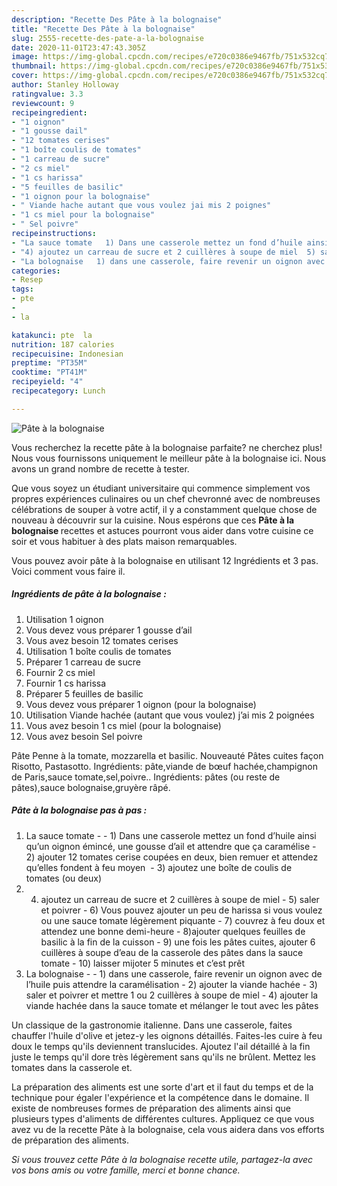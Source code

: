 ```yaml
---
description: "Recette Des Pâte à la bolognaise"
title: "Recette Des Pâte à la bolognaise"
slug: 2555-recette-des-pate-a-la-bolognaise
date: 2020-11-01T23:47:43.305Z
image: https://img-global.cpcdn.com/recipes/e720c0386e9467fb/751x532cq70/pate-a-la-bolognaise-photo-principale-de-la-recette.jpg
thumbnail: https://img-global.cpcdn.com/recipes/e720c0386e9467fb/751x532cq70/pate-a-la-bolognaise-photo-principale-de-la-recette.jpg
cover: https://img-global.cpcdn.com/recipes/e720c0386e9467fb/751x532cq70/pate-a-la-bolognaise-photo-principale-de-la-recette.jpg
author: Stanley Holloway
ratingvalue: 3.3
reviewcount: 9
recipeingredient:
- "1 oignon"
- "1 gousse dail"
- "12 tomates cerises"
- "1 boîte coulis de tomates"
- "1 carreau de sucre"
- "2 cs miel"
- "1 cs harissa"
- "5 feuilles de basilic"
- "1 oignon pour la bolognaise"
- " Viande hache autant que vous voulez jai mis 2 poignes"
- "1 cs miel pour la bolognaise"
- " Sel poivre"
recipeinstructions:
- "La sauce tomate   1) Dans une casserole mettez un fond d’huile ainsi qu’un oignon émincé, une gousse d’ail et attendre que ça caramélise  2) ajouter 12 tomates cerise coupées en deux, bien remuer et attendez qu’elles fondent à feu moyen  3) ajoutez une boîte de coulis de tomates (ou deux)"
- "4) ajoutez un carreau de sucre et 2 cuillères à soupe de miel  5) saler et poivrer 6) Vous pouvez ajouter un peu de harissa si vous voulez ou une sauce tomate légèrement piquante  7) couvrez à feu doux et attendez une bonne demi-heure 8)ajouter quelques feuilles de basilic à la fin de la cuisson 9) une fois les pâtes cuites, ajouter 6 cuillères à soupe d’eau de la casserole des pâtes dans la sauce tomate 10) laisser mijoter 5 minutes et c’est prêt"
- "La bolognaise   1) dans une casserole, faire revenir un oignon avec de l’huile puis attendre la caramélisation  2) ajouter la viande hachée  3) saler et poivrer et mettre 1 ou 2 cuillères à soupe de miel 4) ajouter la viande hachée dans la sauce tomate et mélanger le tout avec les pâtes"
categories:
- Resep
tags:
- pte
- 
- la

katakunci: pte  la 
nutrition: 187 calories
recipecuisine: Indonesian
preptime: "PT35M"
cooktime: "PT41M"
recipeyield: "4"
recipecategory: Lunch

---
```



![Pâte à la bolognaise](https://img-global.cpcdn.com/recipes/e720c0386e9467fb/751x532cq70/pate-a-la-bolognaise-photo-principale-de-la-recette.jpg)

Vous recherchez la recette pâte à la bolognaise parfaite? ne cherchez plus! Nous vous fournissons uniquement le meilleur pâte à la bolognaise ici. Nous avons un grand nombre de recette à tester.

Que vous soyez un étudiant universitaire qui commence simplement vos propres expériences culinaires ou un chef chevronné avec de nombreuses célébrations de souper à votre actif, il y a constamment quelque chose de nouveau à découvrir sur la cuisine. Nous espérons que ces <strong> Pâte à la bolognaise </strong> recettes et astuces pourront vous aider dans votre cuisine ce soir et vous habituer à des plats maison remarquables.

<!--inarticleads1-->

Vous pouvez avoir pâte à la bolognaise en utilisant 12 Ingrédients et 3 pas. Voici comment vous faire il.

##### Ingrédients de pâte à la bolognaise :

1. Utilisation 1 oignon
1. Vous devez vous préparer 1 gousse d’ail
1. Vous avez besoin 12 tomates cerises
1. Utilisation 1 boîte coulis de tomates
1. Préparer 1 carreau de sucre
1. Fournir 2 cs miel
1. Fournir 1 cs harissa
1. Préparer 5 feuilles de basilic
1. Vous devez vous préparer 1 oignon (pour la bolognaise)
1. Utilisation  Viande hachée (autant que vous voulez) j’ai mis 2 poignées
1. Vous avez besoin 1 cs miel (pour la bolognaise)
1. Vous avez besoin  Sel poivre


Pâte Penne à la tomate, mozzarella et basilic. Nouveauté Pâtes cuites façon Risotto, Pastasotto. Ingrédients: pâte,viande de bœuf hachée,champignon de Paris,sauce tomate,sel,poivre.. Ingrédients: pâtes (ou reste de pâtes),sauce bolognaise,gruyère râpé. 

<!--inarticleads2-->

##### Pâte à la bolognaise pas à pas :

1. La sauce tomate  -  - 1) Dans une casserole mettez un fond d’huile ainsi qu’un oignon émincé, une gousse d’ail et attendre que ça caramélise  - 2) ajouter 12 tomates cerise coupées en deux, bien remuer et attendez qu’elles fondent à feu moyen  - 3) ajoutez une boîte de coulis de tomates (ou deux)
1. 4) ajoutez un carreau de sucre et 2 cuillères à soupe de miel  - 5) saler et poivrer - 6) Vous pouvez ajouter un peu de harissa si vous voulez ou une sauce tomate légèrement piquante  - 7) couvrez à feu doux et attendez une bonne demi-heure - 8)ajouter quelques feuilles de basilic à la fin de la cuisson - 9) une fois les pâtes cuites, ajouter 6 cuillères à soupe d’eau de la casserole des pâtes dans la sauce tomate - 10) laisser mijoter 5 minutes et c’est prêt
1. La bolognaise  -  - 1) dans une casserole, faire revenir un oignon avec de l’huile puis attendre la caramélisation  - 2) ajouter la viande hachée  - 3) saler et poivrer et mettre 1 ou 2 cuillères à soupe de miel - 4) ajouter la viande hachée dans la sauce tomate et mélanger le tout avec les pâtes


Un classique de la gastronomie italienne. Dans une casserole, faites chauffer l&#39;huile d&#39;olive et jetez-y les oignons détaillés. Faites-les cuire à feu doux le temps qu&#39;ils deviennent translucides. Ajoutez l&#39;ail détaillé à la fin juste le temps qu&#39;il dore très légèrement sans qu&#39;ils ne brûlent. Mettez les tomates dans la casserole et. 

<!--inarticleads1-->

<p>
La préparation des aliments est une sorte d'art et il faut du temps et de la technique pour égaler l'expérience et la compétence dans le domaine. Il existe de nombreuses formes de préparation des aliments ainsi que plusieurs types d'aliments de différentes cultures. Appliquez ce que vous avez vu de la recette Pâte à la bolognaise, cela vous aidera dans vos efforts de préparation des aliments.
</p>

<p>
<i>Si vous trouvez cette Pâte à la bolognaise recette utile, partagez-la avec vos bons amis ou votre famille, merci et bonne chance.</i>
</p>
